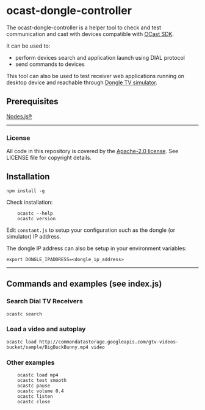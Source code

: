 # ocast-dongle-controller

The ocast-dongle-controller is a helper tool to check and test communication and cast with devices compatible with [OCast SDK](https://github.com/Orange-OpenSource/OCast-JS).

It can be used to:

- perform devices search and application launch using DIAL protocol
- send commands to devices

This tool can also be used to test receiver web applications running on desktop device and reachable through [Dongle TV simulator](https://github.com/Orange-OpenSource/ocast-dongletv-simulator).

## Prerequisites

[Nodes.js®](https://nodejs.org/en/)

---

### License

All code in this repository is covered by the [Apache-2.0 license](http://www.apache.org/licenses/LICENSE-2.0). See LICENSE file for copyright details.

## Installation

`npm install -g`

Check installation:

```
    ocastc --help
    ocastc version
```

Edit `constant.js` to setup your configuration such as the dongle (or simulator) IP address.

The dongle IP address can also be setup in your environment variables:

`export DONGLE_IPADDRESS=<dongle_ip_address>`

---

## Commands and examples (see index.js)

### Search Dial TV Receivers

    ocastc search

### Load a video and autoplay

    ocastc load http://commondatastorage.googleapis.com/gtv-videos-bucket/sample/BigBuckBunny.mp4 video

### Other examples

```
    ocastc load mp4
    ocastc test smooth
    ocastc pause
    ocastc volume 0.4
    ocastc listen
    ocastc close
```
